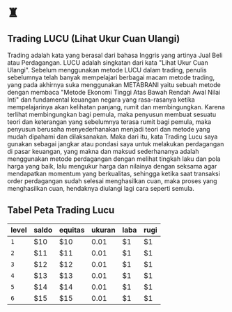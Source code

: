 # ♜
## Trading LUCU (Lihat Ukur Cuan Ulangi)
Trading adalah kata yang berasal dari bahasa Inggris yang artinya Jual Beli atau Perdagangan.
LUCU adalah singkatan dari kata "Lihat Ukur Cuan Ulangi".
Sebelum menggunakan metode LUCU dalam trading, penulis sebelumnya telah banyak mempelajari berbagai macam metode trading, yang pada akhirnya suka menggunakan METABRANI yaitu sebuah metode dengan membaca "Metode Ekonomi Tinggi Atas Bawah Rendah Awal Nilai Inti" dan fundamental keuangan negara yang rasa-rasanya ketika mempelajarinya akan kelihatan panjang, rumit dan membingungkan. Karena terlihat membingungkan bagi pemula, maka penyusun membuat sesuatu teori dan keterangan yang sebelumnya terasa rumit bagi pemula, maka penyusun berusaha menyederhanakan menjadi teori dan metode yang mudah dipahami dan dilaksanakan.
Maka dari itu, kata Trading Lucu saya gunakan sebagai jangkar atau pondasi saya untuk melakukan perdagangan di pasar keuangan, yang makna dan maksud sederhananya adalah menggunakan metode perdagangan dengan melihat tingkah laku dan pola harga yang baik, lalu mengukur harga dan nilainya dengan seksama agar mendapatkan momentum yang berkualitas, sehingga ketika saat transaksi order perdagangan sudah selesai menghasilkan cuan, maka proses yang menghasilkan cuan, hendaknya diulangi lagi cara seperti semula.

## Tabel Peta Trading Lucu

| level | saldo  | equitas  | ukuran | laba | rugi |
| ----- | ------ | -------- | ------ | ---- | ---- |
| `1`   | $10    | $10      | 0.01   | $1   | $1   |
| `2`   | $11    | $11      | 0.01   | $1   | $1   |
| `3`   | $12    | $12      | 0.01   | $1   | $1   |
| `4`   | $13    | $13      | 0.01   | $1   | $1   |
| `5`   | $14    | $14      | 0.01   | $1   | $1   |
| `6`   | $15    | $15      | 0.01   | $1   | $1   |





